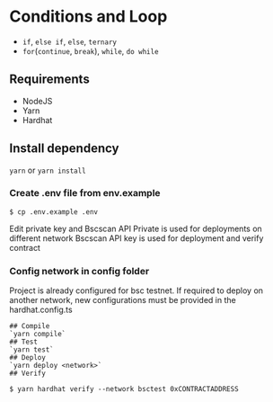 # Conditions and Loop

- `if`, `else if`, `else`, `ternary`
- `for`(`continue`, `break`), `while`, `do while`

## Requirements

- NodeJS
- Yarn
- Hardhat

## Install dependency

`yarn` or `yarn install`

### Create .env file from env.example

```
$ cp .env.example .env
```

Edit private key and Bscscan API
Private is used for deployments on different network
Bscscan API key is used for deployment and verify contract

### Config network in config folder

Project is already configured for bsc testnet.
If required to deploy on another network, new configurations must be provided in the hardhat.config.ts

```shell
## Compile
`yarn compile`
## Test
`yarn test`
## Deploy
`yarn deploy <network>`
## Verify
```

```
$ yarn hardhat verify --network bsctest 0xCONTRACTADDRESS
```
